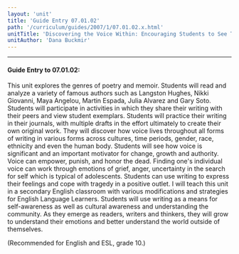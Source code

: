 ```yaml
---
layout: 'unit'
title: 'Guide Entry 07.01.02'
path: '/curriculum/guides/2007/1/07.01.02.x.html'
unitTitle: 'Discovering the Voice Within: Encouraging Students to See Themselves as Writers'
unitAuthor: 'Dana Buckmir'
---
```


<body>
<hr/>
 <h4>
  Guide Entry to 07.01.02:
 </h4>
 <p>
  This unit explores the genres of poetry and memoir. Students will read and analyze a variety of famous authors such as Langston Hughes, Nikki Giovanni, Maya Angelou, Martin Espada, Julia Alvarez and Gary Soto. Students will participate in activities in which they share their writing with their peers and view student exemplars. Students will practice their writing in their journals, with multiple drafts in the effort ultimately to create their own original work. They will discover how voice lives throughout all forms of writing in various forms across cultures, time periods, gender, race, ethnicity and even the human body. Students will see how voice is significant and an important motivator for change, growth and authority. Voice can empower, punish, and honor the dead. Finding one's individual voice can work through emotions of grief, anger, uncertainty in the search for self which is typical of adolescents. Students can use writing to express their feelings and cope with tragedy in a positive outlet. I will teach this unit in a secondary English classroom with various modifications and strategies for English Language Learners. Students will use writing as a means for self-awareness as well as cultural awareness and understanding the community. As they emerge as readers, writers and thinkers, they will grow to understand their emotions and better understand the world outside of themselves.
 </p>
<p>
  (Recommended for English and ESL, grade 10.)
 </p>

</body>
